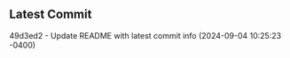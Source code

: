 
## Latest Commit
49d3ed2 - Update README with latest commit info (2024-09-04 10:25:23 -0400) <Yunxi-Zhou>
